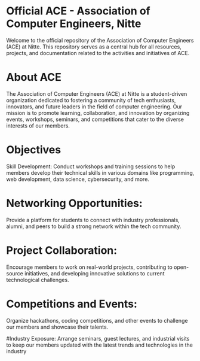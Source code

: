 # Official ACE - Association of Computer Engineers, Nitte
Welcome to the official repository of the Association of Computer Engineers (ACE) at Nitte. This repository serves as a central hub for all resources, projects, and documentation related to the activities and initiatives of ACE.

# About ACE
The Association of Computer Engineers (ACE) at Nitte is a student-driven organization dedicated to fostering a community of tech enthusiasts, innovators, and future leaders in the field of computer engineering. Our mission is to promote learning, collaboration, and innovation by organizing events, workshops, seminars, and competitions that cater to the diverse interests of our members.

# Objectives
Skill Development: Conduct workshops and training sessions to help members develop their technical skills in various domains like programming, web development, data science, cybersecurity, and more.

# Networking Opportunities:
 Provide a platform for students to connect with industry professionals, alumni, and peers to build a strong network within the tech community.

# Project Collaboration:
 Encourage members to work on real-world projects, contributing to open-source initiatives, and developing innovative solutions to current technological challenges.

# Competitions and Events:
 Organize hackathons, coding competitions, and other events to challenge our members and showcase their talents.

#Industry Exposure:
 Arrange seminars, guest lectures, and industrial visits to keep our members updated with the latest trends and technologies in the industry
